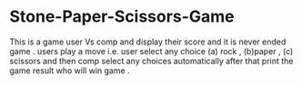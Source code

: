 # Stone-Paper-Scissors-Game
This is a game user Vs comp and display their score and it is never ended game . users play a move i.e. user select any choice (a) rock , (b)paper , (c) scissors and then comp select any choices automatically after that print the game result who will win game .  
